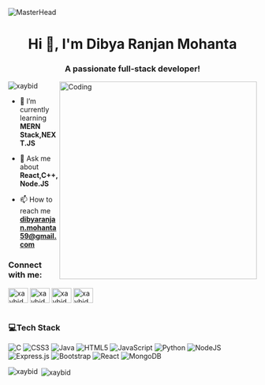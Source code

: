 ![MasterHead](https://debarshiray.files.wordpress.com/2021/11/toolbox-matrix.gif)
<h1 align="center">Hi 👋, I'm Dibya Ranjan Mohanta</h1>
<h3 align="center">A passionate full-stack developer!</h3>
<img align="right" alt="Coding" width="400" src="https://i.redd.it/bpxxqqvps4h91.gif">


<p align="left"> <img src="https://komarev.com/ghpvc/?username=xaybid&label=Profile%20views&color=0e75b6&style=flat" alt="xaybid" /> </p>

- 🌱 I’m currently learning **MERN Stack,NEXT.JS**

- 💬 Ask me about **React,C++,Node.JS**

- 📫 How to reach me **dibyaranjan.mohanta59@gmail.com**

<h3 align="left">Connect with me:</h3>
<p align="left">
<a href="https://instagram.com/xaybid" target="blank"><img align="center" src="https://raw.githubusercontent.com/rahuldkjain/github-profile-readme-generator/master/src/images/icons/Social/instagram.svg" alt="xaybid" height="30" width="40" /></a>
<a href="https://www.linkedin.com/in/dibya-ranjan-mohanta/" target="blank"><img align="center" src="https://raw.githubusercontent.com/maurodesouza/profile-readme-generator/master/src/assets/icons/social/linkedin/default.svg" alt="xaybid" height="30" width="40" /></a>
<a href="https://dev.to/xaybid" target="blank"><img align="center" src="https://raw.githubusercontent.com/maurodesouza/profile-readme-generator/master/src/assets/icons/social/devto/default.svg" alt="xaybid" height="30" width="40" /></a>
<a href="https://twitter.com/xaybid" target="blank"><img align="center" src="https://raw.githubusercontent.com/maurodesouza/profile-readme-generator/master/src/assets/icons/social/twitter/default.svg" alt="xaybid" height="30" width="40" /></a>
</p>

# <h3 align="left">💻Tech Stack</h3>
![C](https://img.shields.io/badge/c-%2300599C.svg?style=flat&logo=c&logoColor=white) ![CSS3](https://img.shields.io/badge/css3-%231572B6.svg?style=flat&logo=css3&logoColor=white) ![Java](https://img.shields.io/badge/java-%23ED8B00.svg?style=flat&logo=java&logoColor=white) ![HTML5](https://img.shields.io/badge/html5-%23E34F26.svg?style=flat&logo=html5&logoColor=white) ![JavaScript](https://img.shields.io/badge/javascript-%23323330.svg?style=flat&logo=javascript&logoColor=%23F7DF1E) ![Python](https://img.shields.io/badge/python-3670A0?style=flat&logo=python&logoColor=ffdd54) ![NodeJS](https://img.shields.io/badge/node.js-6DA55F?style=flat&logo=node.js&logoColor=white) ![Express.js](https://img.shields.io/badge/express.js-%23404d59.svg?style=flat&logo=express&logoColor=%2361DAFB) ![Bootstrap](https://img.shields.io/badge/bootstrap-%23563D7C.svg?style=flat&logo=bootstrap&logoColor=white) ![React](https://img.shields.io/badge/react-%2320232a.svg?style=flat&logo=react&logoColor=%2361DAFB) ![MongoDB](https://img.shields.io/badge/MongoDB-%234ea94b.svg?style=flat&logo=mongodb&logoColor=white)

<p><img align="left" src="https://github-readme-stats.vercel.app/api/top-langs?username=xaybid&theme=vue-dark&hide_border=true&include_all_commits=false&count_private=true&layout=compact" alt="xaybid" /></p>

<p>&nbsp;<img align="center" src="https://github-readme-stats.vercel.app/api?username=xaybid&theme=vue-dark&hide_border=true&include_all_commits=false&count_private=true" alt="xaybid" /></p>
